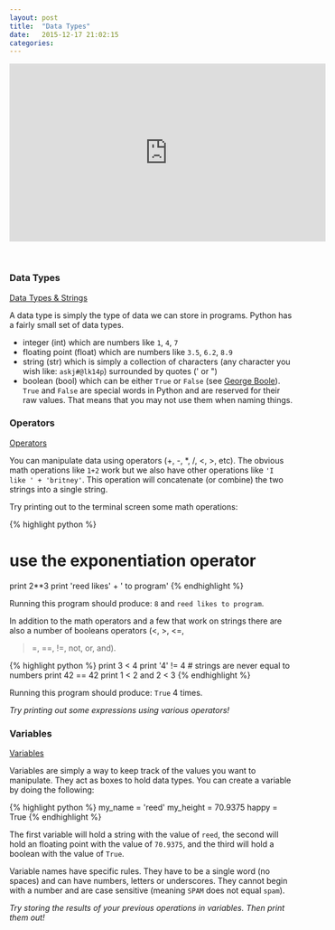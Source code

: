 ```yaml
---
layout: post
title:  "Data Types"
date:   2015-12-17 21:02:15
categories: 
---
```


<iframe width="560" height="315" src="https://www.youtube.com/embed/Qnmswnu0BSA" frameborder="0" allowfullscreen></iframe>

&nbsp;


### Data Types


<span><i class="fa fa-book"></i><a href="http://python.swaroopch.com/basics.html#literal-constants"> Data Types & Strings</a></span>

A data type is simply the type of data we can store in programs. Python has a
fairly small set of data types. 

- integer (int) which are numbers like `1`, `4`, `7`
- floating point (float) which are numbers like `3.5`, `6.2`, `8.9`
- string (str) which is simply a collection of characters (any character you
    wish like: `askj#@lk14p`) surrounded by quotes (' or ")
- boolean (bool) which can be either `True` or `False` (see [George
     Boole](https://en.wikipedia.org/wiki/George_Boole)). `True` and `False` are
     special words in Python and are reserved for their raw values. That means
     that you may not use them when naming things.

### Operators

<span><i class="fa fa-book"></i><a href="http://python.swaroopch.com/op_exp.html"> Operators</a></span>

You can manipulate data using operators (+, -, *, /, <, >, etc). The obvious math
operations like `1+2` work but we also have other operations like `'I like ' +
'britney'`. This operation will concatenate (or combine) the two strings into a
single string.

Try printing out to the terminal screen some math operations:

{% highlight python %}
# use the exponentiation operator
print 2**3
print 'reed likes' + ' to program'
{% endhighlight %}

Running this program should produce: `8` and `reed likes to program`.

In addition to the math operators and a few that work on strings there are also
a number of booleans operators (<, >, <=,
>=, ==, !=, not, or, and). 

{% highlight python %}
print 3 < 4
print '4' != 4  # strings are never equal to numbers
print 42 == 42
print 1 < 2 and 2 < 3
{% endhighlight %}

Running this program should produce: `True` 4 times.

<span><em><i class="fa fa-flask"></i> Try printing out some expressions using
various operators!</em></span>

### Variables

<span><i class="fa fa-book"></i><a href="http://python.swaroopch.com/basics.html#variable"> Variables</a></span>

Variables are simply a way to keep track of the values you want to manipulate.
They act as boxes to hold data types. You can create a variable by doing the
following:

{% highlight python %}
my_name = 'reed'
my_height = 70.9375
happy = True
{% endhighlight %}

The first variable will hold a string with the value of `reed`, the second
will hold an floating point with the value of `70.9375`, and the third will hold a
boolean with the value of `True`.

Variable names have specific rules. They have to be a single word (no spaces)
and can have numbers, letters or underscores. They cannot begin with a number
and are case sensitive (meaning `SPAM` does not equal `spam`).

<span><em><i class="fa fa-flask"></i> Try storing the results of your previous
operations in variables. Then print them out!</em></span>
